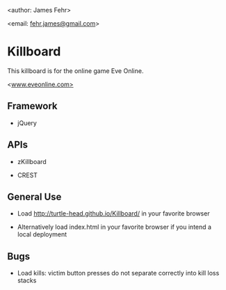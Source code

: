 <author: James Fehr>

<email: fehr.james@gmail.com>

# Killboard

This killboard is for the online game Eve Online.

<www.eveonline.com>

## Framework

-   jQuery

## APIs

-   zKillboard

-   CREST

## General Use

-   Load <http://turtle-head.github.io/Killboard/> in your favorite browser

-   Alternatively load index.html in your favorite browser if you intend a
local deployment

## Bugs

-   Load kills: victim button presses do not separate correctly into kill loss stacks
